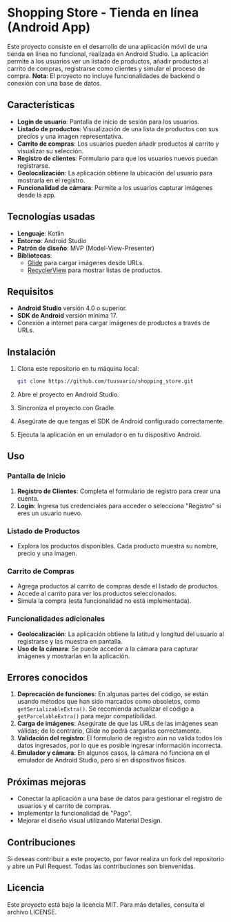 # Shopping Store - Tienda en línea (Android App)

Este proyecto consiste en el desarrollo de una aplicación móvil de una tienda en línea no funcional, realizada en Android Studio. La aplicación permite a los usuarios ver un listado de productos, añadir productos al carrito de compras, registrarse como clientes y simular el proceso de compra. **Nota**: El proyecto no incluye funcionalidades de backend o conexión con una base de datos.

## Características

- **Login de usuario**: Pantalla de inicio de sesión para los usuarios.
- **Listado de productos**: Visualización de una lista de productos con sus precios y una imagen representativa.
- **Carrito de compras**: Los usuarios pueden añadir productos al carrito y visualizar su selección.
- **Registro de clientes**: Formulario para que los usuarios nuevos puedan registrarse.
- **Geolocalización**: La aplicación obtiene la ubicación del usuario para mostrarla en el registro.
- **Funcionalidad de cámara**: Permite a los usuarios capturar imágenes desde la app.

## Tecnologías usadas

- **Lenguaje**: Kotlin
- **Entorno**: Android Studio
- **Patrón de diseño**: MVP (Model-View-Presenter)
- **Bibliotecas**:
  - [Glide](https://github.com/bumptech/glide) para cargar imágenes desde URLs.
  - [RecyclerView](https://developer.android.com/guide/topics/ui/layout/recyclerview) para mostrar listas de productos.

## Requisitos

- **Android Studio** versión 4.0 o superior.
- **SDK de Android** versión mínima 17.
- Conexión a internet para cargar imágenes de productos a través de URLs.

## Instalación

1. Clona este repositorio en tu máquina local:
    ```bash
    git clone https://github.com/tuusuario/shopping_store.git
    ```

2. Abre el proyecto en Android Studio.

3. Sincroniza el proyecto con Gradle.

4. Asegúrate de que tengas el SDK de Android configurado correctamente.

5. Ejecuta la aplicación en un emulador o en tu dispositivo Android.

## Uso

### Pantalla de Inicio

1. **Registro de Clientes**: Completa el formulario de registro para crear una cuenta.
2. **Login**: Ingresa tus credenciales para acceder o selecciona "Registro" si eres un usuario nuevo.

### Listado de Productos

- Explora los productos disponibles. Cada producto muestra su nombre, precio y una imagen.

### Carrito de Compras

- Agrega productos al carrito de compras desde el listado de productos.
- Accede al carrito para ver los productos seleccionados.
- Simula la compra (esta funcionalidad no está implementada).

### Funcionalidades adicionales

- **Geolocalización**: La aplicación obtiene la latitud y longitud del usuario al registrarse y las muestra en pantalla.
- **Uso de la cámara**: Se puede acceder a la cámara para capturar imágenes y mostrarlas en la aplicación.

## Errores conocidos

1. **Deprecación de funciones**: En algunas partes del código, se están usando métodos que han sido marcados como obsoletos, como `getSerializableExtra()`. Se recomienda actualizar el código a `getParcelableExtra()` para mejor compatibilidad.
2. **Carga de imágenes**: Asegúrate de que las URLs de las imágenes sean válidas; de lo contrario, Glide no podrá cargarlas correctamente.
3. **Validación del registro**: El formulario de registro aún no valida todos los datos ingresados, por lo que es posible ingresar información incorrecta.
4. **Emulador y cámara**: En algunos casos, la cámara no funciona en el emulador de Android Studio, pero sí en dispositivos físicos.

## Próximas mejoras

- Conectar la aplicación a una base de datos para gestionar el registro de usuarios y el carrito de compras.
- Implementar la funcionalidad de "Pago".
- Mejorar el diseño visual utilizando Material Design.

## Contribuciones

Si deseas contribuir a este proyecto, por favor realiza un fork del repositorio y abre un Pull Request. Todas las contribuciones son bienvenidas.

## Licencia

Este proyecto está bajo la licencia MIT. Para más detalles, consulta el archivo LICENSE.
